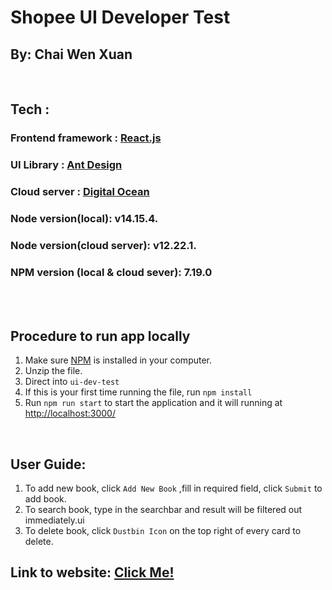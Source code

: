# Shopee UI Developer Test

## By: Chai Wen Xuan

<br />

## Tech :
### Frontend framework : [React.js](https://reactjs.org/)
### UI Library : [Ant Design](https://ant.design/)
### Cloud server : [Digital Ocean](https://www.digitalocean.com/)
### Node version(local): v14.15.4.
### Node version(cloud server): v12.22.1.
### NPM version (local & cloud sever): 7.19.0

<br />
<br />

## Procedure to run app locally
1. Make sure [NPM](https://nodejs.org/en/) is installed in your computer.
2. Unzip the file.
3. Direct into `ui-dev-test`
4. If this is your first time running the file, run `npm install `
5. Run `npm run start` to start the application and it will running at [http://localhost:3000/](http://localhost:3000/)
<br />

## User Guide:
1. To add new book, click `Add New Book` ,fill in required field, click  `Submit` to add book.
3. To search book, type in the searchbar and result will be filtered out immediately.ui
2. To delete book, click `Dustbin Icon` on the top right of every card to delete.


## Link to website: [Click Me!](http://178.128.219.124/)
	

